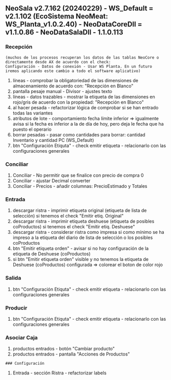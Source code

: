 ## NeoSala v2.7.162 (20240229) - WS_Default = v2.1.102 (EcoSistema NeoMeat: WS_Planta_v1.0.2.40) - NeoDataCoreDll = v1.1.0.86 - NeoDataSalaDll - 1.1.0.113		

### Recepción 
	(muchos de los procesos recuperan los datos de las tablas NeoCore o directamente desde AX de acuerdo con el check: 
	Configuración - Datos de conexión - Usar WS Planta. En un futuro iremos aplicando este cambio a todo el software aplicativo)
<ol>
 	<li>líneas - comprobar la obligatoriedad de las dimensiones de almacenamiento de acuerdo con: "Recepción en Blanco"</li>
 	<li>pantalla pesaje manual - Divisor - ajustes texto</li>
 	<li>líneas - datos trazables - mostrar la etiqueta de las dimensiones en rojo/gris de acuerdo con la propiedad: "Recepción en Blanco"</li>
 	<li>al hacer pesada - refactorizar lógica de comprobar si se han entrado todas las variantes</li>
 	<li>atributos de lote - comportamiento fecha límite inferior => igualmente avisa si la fecha es inferior a la de día de hoy, pero deja le fecha que ha puesto el operario</li>
 	<li>borrar pesadas - pasar como cantidades para borrar: cantidad Inventario y cantidad PC (WS_Default)</li>
 	<li>btn "Configuración Etiquta" - check emitir etiqueta - relacionarlo con las configuraciones generales</li>
	</ol>

### Conciliar
<ol>
 	<li>Conciliar - No permitir que se finalice con precio de compra 0</li>
 	<li>Conciliar - ajustar Decimal converter</li>
 	<li>Conciliar - Precios - añadir columnas: PrecioEstimado y Totales</li>
	</ol>
 
### Entrada
<ol>
 	<li>descargar ristra - imprimir etiqueta original (etiqueta de lista de selección) si tenemos el check "Emitir etiq. Original"</li>
	<li>descargar ristra - imprimir etiqueta deshuese (etiqueta de posibles coProductos) si tenemos el check "Emitir etiq. Deshuese"</li>
	<li>descargar ristra - considerar ristra como impresa si como mínimo se ha impreso a la etiqueta del diario de lista de selección o los posibles coProductos</li>
	<li>btn "Emitir etiqueta orden" - avisar si no hay configuración de la etiqueta de Deshuese (coProductos)</li>
	<li>si btn "Emitir etiqueta orden" visible y no tenemos la etiqueta de Deshuese (coProductos) configurada => colorear el boton de color rojo</li>
	</ol>

### Salida
<ol>
 	<li>btn "Configuración Etiquta" - check emitir etiqueta - relacionarlo con las configuraciones generales</li>
	</ol>

### Producir
<ol>
 	<li>btn "Configuración Etiquta" - check emitir etiqueta - relacionarlo con las configuraciones generales</li>
	</ol>

### Asociar Caja
<ol>
 	<li>productos entrados - botón "Cambiar producto"</li>
 	<li>productos entrados - pantalla "Acciones de Productos"</li>
	</ol>

    ### Configuración
<ol>
 	<li>Entrada - sección Ristra - refactorizar labels</li>
	</ol>

